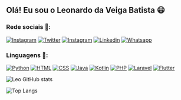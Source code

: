 

## Olá! Eu sou o Leonardo da Veiga Batista 😃

### Rede sociais 📱:

[![Instagram](https://img.shields.io/badge/Instagram-E4405F?style=for-the-badge&logo=instagram&logoColor=white)](https://instagram.com/leoo_veiga)
[![Twitter](https://img.shields.io/badge/Twitter-1DA1F2?style=for-the-badge&logo=twitter&logoColor=white)](https://twitter.com/Leoo_Veiga)
[![Instagram](https://img.shields.io/badge/Instagram-E4405F?style=for-the-badge&logo=instagram&logoColor=white)](https://www.instagram.com/programando_do_zero_ao_codigo/)
[![Linkedin](https://img.shields.io/badge/LinkedIn-0077B5?style=for-the-badge&logo=linkedin&logoColor=white)](https://www.linkedin.com/in/leonardo-da-veiga-batista-a425a52b6/)
[![Whatsapp](https://img.shields.io/badge/WhatsApp-25D366?style=for-the-badge&logo=whatsapp&logoColor=white)](https://api.whatsapp.com/send/?phone=%2B5554999956468&text&type=phone_number&app_absent=0)

### Linguagens 💬:

[![Python](https://img.shields.io/badge/Python-14354C?style=for-the-badge&logo=python&logoColor=white)]()
[![HTML](https://img.shields.io/badge/HTML5-E34F26?style=for-the-badge&logo=html5&logoColor=white)]()
[![CSS](https://img.shields.io/badge/CSS-239120?&style=for-the-badge&logo=css3&logoColor=white)]()
[![Java](https://img.shields.io/badge/Java-ED8B00?style=for-the-badge&logo=openjdk&logoColor=white)]()
[![Kotlin](https://img.shields.io/badge/Kotlin-0095D5?&style=for-the-badge&logo=kotlin&logoColor=white)]()
[![PHP](https://img.shields.io/badge/PHP-777BB4?style=for-the-badge&logo=php&logoColor=white)]()
[![Laravel](https://img.shields.io/badge/Laravel-FF2D20?style=for-the-badge&logo=laravel&logoColor=white)]()
[![Flutter](https://img.shields.io/badge/Flutter-02569B?style=for-the-badge&logo=flutter&logoColor=white)]()

![Leo GitHub stats](https://github-readme-stats.vercel.app/api?username=leoveiga18&show_icons=true&theme=dracula)

![Top Langs](https://github-readme-stats.vercel.app/api/top-langs/?username=leoveiga18&langs_count=8)
